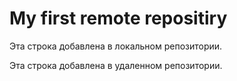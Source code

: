 # My first remote repositiry

Эта строка добавлена в локальном репозитории.

Эта строка добавлена в удаленном репозитории.
